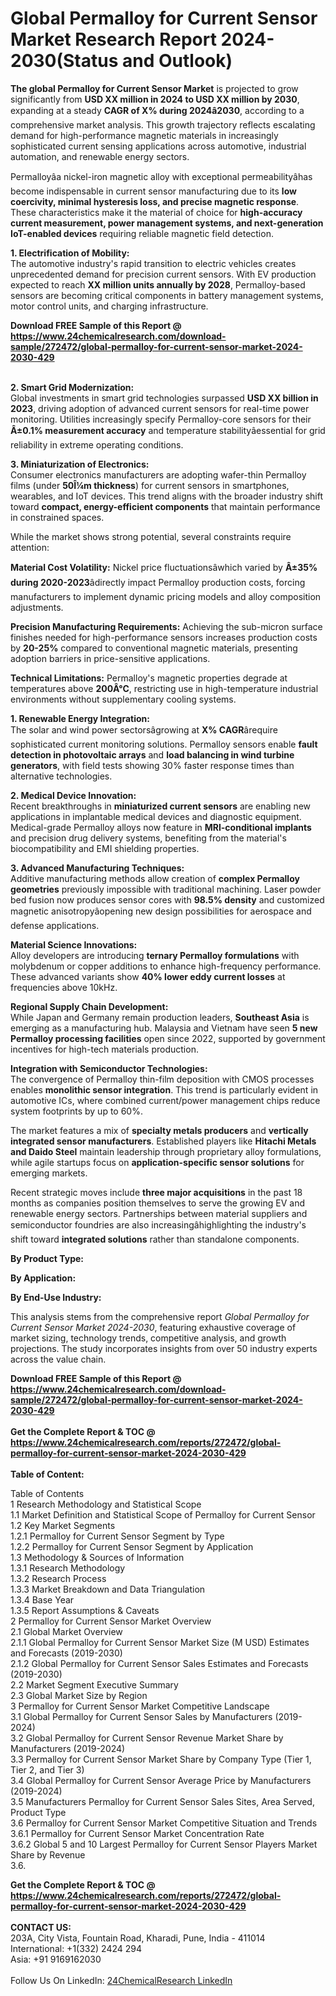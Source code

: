 <h1>Global Permalloy for Current Sensor Market Research Report 2024-2030(Status and Outlook)</h1><p><strong>The global Permalloy for Current Sensor Market</strong> is projected to grow significantly from <strong>USD XX million in 2024 to USD XX million by 2030</strong>, expanding at a steady <strong>CAGR of X% during 2024â2030</strong>, according to a comprehensive market analysis. This growth trajectory reflects escalating demand for high-performance magnetic materials in increasingly sophisticated current sensing applications across automotive, industrial automation, and renewable energy sectors.</p><p>Permalloyâa nickel-iron magnetic alloy with exceptional permeabilityâhas become indispensable in current sensor manufacturing due to its <strong>low coercivity, minimal hysteresis loss, and precise magnetic response</strong>. These characteristics make it the material of choice for <strong>high-accuracy current measurement, power management systems, and next-generation IoT-enabled devices</strong> requiring reliable magnetic field detection.</p><p><strong>1. Electrification of Mobility:</strong><br>
The automotive industry's rapid transition to electric vehicles creates unprecedented demand for precision current sensors. With EV production expected to reach <strong>XX million units annually by 2028</strong>, Permalloy-based sensors are becoming critical components in battery management systems, motor control units, and charging infrastructure.</p><div><b>Download FREE Sample of this Report @ 
            <a href="https://www.24chemicalresearch.com/download-sample/272472/global-permalloy-for-current-sensor-market-2024-2030-429">
            https://www.24chemicalresearch.com/download-sample/272472/global-permalloy-for-current-sensor-market-2024-2030-429</a></b></div><br><p><strong>2. Smart Grid Modernization:</strong><br>
Global investments in smart grid technologies surpassed <strong>USD XX billion in 2023</strong>, driving adoption of advanced current sensors for real-time power monitoring. Utilities increasingly specify Permalloy-core sensors for their <strong>Â±0.1% measurement accuracy</strong> and temperature stabilityâessential for grid reliability in extreme operating conditions.</p><p><strong>3. Miniaturization of Electronics:</strong><br>
Consumer electronics manufacturers are adopting wafer-thin Permalloy films (under <strong>50Î¼m thickness</strong>) for current sensors in smartphones, wearables, and IoT devices. This trend aligns with the broader industry shift toward <strong>compact, energy-efficient components</strong> that maintain performance in constrained spaces.</p><p>While the market shows strong potential, several constraints require attention:</p><p><strong>Material Cost Volatility:</strong> Nickel price fluctuationsâwhich varied by <strong>Â±35% during 2020-2023</strong>âdirectly impact Permalloy production costs, forcing manufacturers to implement dynamic pricing models and alloy composition adjustments.</p><p><strong>Precision Manufacturing Requirements:</strong> Achieving the sub-micron surface finishes needed for high-performance sensors increases production costs by <strong>20-25%</strong> compared to conventional magnetic materials, presenting adoption barriers in price-sensitive applications.</p><p><strong>Technical Limitations:</strong> Permalloy's magnetic properties degrade at temperatures above <strong>200Â°C</strong>, restricting use in high-temperature industrial environments without supplementary cooling systems.</p><p><strong>1. Renewable Energy Integration:</strong><br>
The solar and wind power sectorsâgrowing at <strong>X% CAGR</strong>ârequire sophisticated current monitoring solutions. Permalloy sensors enable <strong>fault detection in photovoltaic arrays</strong> and <strong>load balancing in wind turbine generators</strong>, with field tests showing 30% faster response times than alternative technologies.</p><p><strong>2. Medical Device Innovation:</strong><br>
Recent breakthroughs in <strong>miniaturized current sensors</strong> are enabling new applications in implantable medical devices and diagnostic equipment. Medical-grade Permalloy alloys now feature in <strong>MRI-conditional implants</strong> and precision drug delivery systems, benefiting from the material's biocompatibility and EMI shielding properties.</p><p><strong>3. Advanced Manufacturing Techniques:</strong><br>
Additive manufacturing methods allow creation of <strong>complex Permalloy geometries</strong> previously impossible with traditional machining. Laser powder bed fusion now produces sensor cores with <strong>98.5% density</strong> and customized magnetic anisotropyâopening new design possibilities for aerospace and defense applications.</p><p><strong>Material Science Innovations:</strong><br>
	Alloy developers are introducing <strong>ternary Permalloy formulations</strong> with molybdenum or copper additions to enhance high-frequency performance. These advanced variants show <strong>40% lower eddy current losses</strong> at frequencies above 10kHz.</p><p><strong>Regional Supply Chain Development:</strong><br>
	While Japan and Germany remain production leaders, <strong>Southeast Asia</strong> is emerging as a manufacturing hub. Malaysia and Vietnam have seen <strong>5 new Permalloy processing facilities</strong> open since 2022, supported by government incentives for high-tech materials production.</p><p><strong>Integration with Semiconductor Technologies:</strong><br>
	The convergence of Permalloy thin-film deposition with CMOS processes enables <strong>monolithic sensor integration</strong>. This trend is particularly evident in automotive ICs, where combined current/power management chips reduce system footprints by up to 60%.</p><p>The market features a mix of <strong>specialty metals producers</strong> and <strong>vertically integrated sensor manufacturers</strong>. Established players like <strong>Hitachi Metals and Daido Steel</strong> maintain leadership through proprietary alloy formulations, while agile startups focus on <strong>application-specific sensor solutions</strong> for emerging markets.</p><p>Recent strategic moves include <strong>three major acquisitions</strong> in the past 18 months as companies position themselves to serve the growing EV and renewable energy sectors. Partnerships between material suppliers and semiconductor foundries are also increasingâhighlighting the industry's shift toward <strong>integrated solutions</strong> rather than standalone components.</p><p><strong>By Product Type:</strong></p><p><strong>By Application:</strong></p><p><strong>By End-Use Industry:</strong></p><p>This analysis stems from the comprehensive report <em>Global Permalloy for Current Sensor Market 2024-2030</em>, featuring exhaustive coverage of market sizing, technology trends, competitive analysis, and growth projections. The study incorporates insights from over 50 industry experts across the value chain.</p><div><b>Download FREE Sample of this Report @ 
            <a href="https://www.24chemicalresearch.com/download-sample/272472/global-permalloy-for-current-sensor-market-2024-2030-429">
            https://www.24chemicalresearch.com/download-sample/272472/global-permalloy-for-current-sensor-market-2024-2030-429</a></b></div><br><div><b>Get the Complete Report & TOC @ 
            <a href="https://www.24chemicalresearch.com/reports/272472/global-permalloy-for-current-sensor-market-2024-2030-429">
            https://www.24chemicalresearch.com/reports/272472/global-permalloy-for-current-sensor-market-2024-2030-429</a></b></div><br>
            <b>Table of Content:</b><p>Table of Contents<br />
1 Research Methodology and Statistical Scope<br />
1.1 Market Definition and Statistical Scope of Permalloy for Current Sensor<br />
1.2 Key Market Segments<br />
1.2.1 Permalloy for Current Sensor Segment by Type<br />
1.2.2 Permalloy for Current Sensor Segment by Application<br />
1.3 Methodology & Sources of Information<br />
1.3.1 Research Methodology<br />
1.3.2 Research Process<br />
1.3.3 Market Breakdown and Data Triangulation<br />
1.3.4 Base Year<br />
1.3.5 Report Assumptions & Caveats<br />
2 Permalloy for Current Sensor Market Overview<br />
2.1 Global Market Overview<br />
2.1.1 Global Permalloy for Current Sensor Market Size (M USD) Estimates and Forecasts (2019-2030)<br />
2.1.2 Global Permalloy for Current Sensor Sales Estimates and Forecasts (2019-2030)<br />
2.2 Market Segment Executive Summary<br />
2.3 Global Market Size by Region<br />
3 Permalloy for Current Sensor Market Competitive Landscape<br />
3.1 Global Permalloy for Current Sensor Sales by Manufacturers (2019-2024)<br />
3.2 Global Permalloy for Current Sensor Revenue Market Share by Manufacturers (2019-2024)<br />
3.3 Permalloy for Current Sensor Market Share by Company Type (Tier 1, Tier 2, and Tier 3)<br />
3.4 Global Permalloy for Current Sensor Average Price by Manufacturers (2019-2024)<br />
3.5 Manufacturers Permalloy for Current Sensor Sales Sites, Area Served, Product Type<br />
3.6 Permalloy for Current Sensor Market Competitive Situation and Trends<br />
3.6.1 Permalloy for Current Sensor Market Concentration Rate<br />
3.6.2 Global 5 and 10 Largest Permalloy for Current Sensor Players Market Share by Revenue<br />
3.6.</p><div><b>Get the Complete Report & TOC @ 
            <a href="https://www.24chemicalresearch.com/reports/272472/global-permalloy-for-current-sensor-market-2024-2030-429">
            https://www.24chemicalresearch.com/reports/272472/global-permalloy-for-current-sensor-market-2024-2030-429</a></b></div><br><b>CONTACT US:</b><br>
            203A, City Vista, Fountain Road, Kharadi, Pune, India - 411014<br>
            International: +1(332) 2424 294<br>
            Asia: +91 9169162030 <br><br>
            Follow Us On LinkedIn: <a href="https://www.linkedin.com/company/24chemicalresearch/">24ChemicalResearch LinkedIn</a>